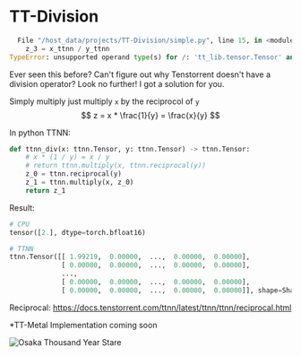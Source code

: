 # TT-Division

```python
  File "/host_data/projects/TT-Division/simple.py", line 15, in <module>
    z_3 = x_ttnn / y_ttnn
TypeError: unsupported operand type(s) for /: 'tt_lib.tensor.Tensor' and 'tt_lib.tensor.Tensor'
```

Ever seen this before? Can't figure out why Tenstorrent doesn't have a division operator? Look no further! I got a solution for you.

Simply multiply just multiply `x` by the reciprocol of `y`
$$
z = x * \frac{1}{y} = \frac{x}{y}
$$

In python TTNN:
```python
def ttnn_div(x: ttnn.Tensor, y: ttnn.Tensor) -> ttnn.Tensor:
    # x * (1 / y) = x / y
    # return ttnn.multiply(x, ttnn.reciprocal(y))
    z_0 = ttnn.reciprocal(y)
    z_1 = ttnn.multiply(x, z_0)
    return z_1
```

Result:
```python
# CPU
tensor([2.], dtype=torch.bfloat16)

# TTNN
ttnn.Tensor([[ 1.99219,  0.00000,  ...,  0.00000,  0.00000],
             [ 0.00000,  0.00000,  ...,  0.00000,  0.00000],
             ...,
             [ 0.00000,  0.00000,  ...,  0.00000,  0.00000],
             [ 0.00000,  0.00000,  ...,  0.00000,  0.00000]], shape=Shape([1[32], 1[32]]), dtype=DataType::BFLOAT16, layout=Layout::TILE)
```

Reciprocal: https://docs.tenstorrent.com/ttnn/latest/ttnn/ttnn/reciprocal.html

\*TT-Metal Implementation coming soon

![Osaka Thousand Year Stare](https://i.redd.it/b064yxmkl0zb1.jpg)